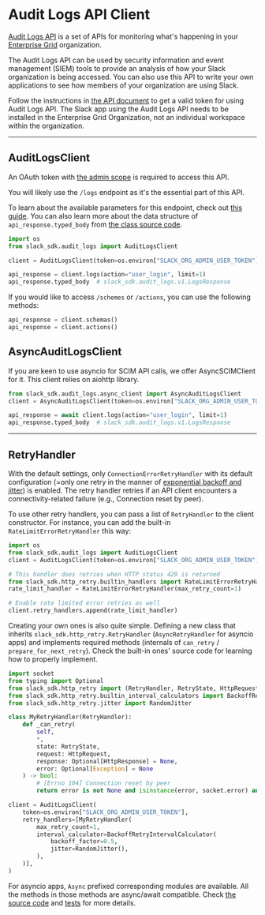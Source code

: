# Audit Logs API Client

[Audit Logs API](https://api.slack.com/admins/audit-logs) is a set of
APIs for monitoring what's happening in your [Enterprise
Grid](https://api.slack.com/enterprise/grid) organization.

The Audit Logs API can be used by security information and event
management (SIEM) tools to provide an analysis of how your Slack
organization is being accessed. You can also use this API to write your
own applications to see how members of your organization are using
Slack.

Follow the instructions in [the API
document](https://api.slack.com/admins/audit-logs) to get a valid token
for using Audit Logs API. The Slack app using the Audit Logs API needs
to be installed in the Enterprise Grid Organization, not an individual
workspace within the organization.

---

## AuditLogsClient

An OAuth token with [the admin
scope](https://api.slack.com/scopes/admin) is required to access this
API.

You will likely use the `/logs` endpoint as it's the essential part of
this API.

To learn about the available parameters for this endpoint, check out
[this
guide](https://api.slack.com/admins/audit-logs#how_to_call_the_audit_logs_api).
You can also learn more about the data structure of
`api_response.typed_body` from [the class source
code](https://github.com/slackapi/python-slack-sdk/blob/main/slack_sdk/audit_logs/v1/logs.py).

``` python
import os
from slack_sdk.audit_logs import AuditLogsClient

client = AuditLogsClient(token=os.environ["SLACK_ORG_ADMIN_USER_TOKEN"])

api_response = client.logs(action="user_login", limit=1)
api_response.typed_body  # slack_sdk.audit_logs.v1.LogsResponse
```

If you would like to access `/schemes` or `/actions`, you can use the
following methods:

``` python
api_response = client.schemas()
api_response = client.actions()
```

## AsyncAuditLogsClient

If you are keen to use asyncio for SCIM API calls, we offer
AsyncSCIMClient for it. This client relies on aiohttp library.

``` python
from slack_sdk.audit_logs.async_client import AsyncAuditLogsClient
client = AsyncAuditLogsClient(token=os.environ["SLACK_ORG_ADMIN_USER_TOKEN"])

api_response = await client.logs(action="user_login", limit=1)
api_response.typed_body  # slack_sdk.audit_logs.v1.LogsResponse
```

---

## RetryHandler

With the default settings, only `ConnectionErrorRetryHandler` with its
default configuration (=only one retry in the manner of [exponential
backoff and
jitter](https://aws.amazon.com/blogs/architecture/exponential-backoff-and-jitter/))
is enabled. The retry handler retries if an API client encounters a
connectivity-related failure (e.g., Connection reset by peer).

To use other retry handlers, you can pass a list of `RetryHandler` to
the client constructor. For instance, you can add the built-in
`RateLimitErrorRetryHandler` this way:

``` python
import os
from slack_sdk.audit_logs import AuditLogsClient
client = AuditLogsClient(token=os.environ["SLACK_ORG_ADMIN_USER_TOKEN"])

# This handler does retries when HTTP status 429 is returned
from slack_sdk.http_retry.builtin_handlers import RateLimitErrorRetryHandler
rate_limit_handler = RateLimitErrorRetryHandler(max_retry_count=1)

# Enable rate limited error retries as well
client.retry_handlers.append(rate_limit_handler)
```

Creating your own ones is also quite simple. Defining a new class that
inherits `slack_sdk.http_retry.RetryHandler` (`AsyncRetryHandler` for
asyncio apps) and implements required methods (internals of `can_retry`
/ `prepare_for_next_retry`). Check the built-in ones' source code for
learning how to properly implement.

``` python
import socket
from typing import Optional
from slack_sdk.http_retry import (RetryHandler, RetryState, HttpRequest, HttpResponse)
from slack_sdk.http_retry.builtin_interval_calculators import BackoffRetryIntervalCalculator
from slack_sdk.http_retry.jitter import RandomJitter

class MyRetryHandler(RetryHandler):
    def _can_retry(
        self,
        *,
        state: RetryState,
        request: HttpRequest,
        response: Optional[HttpResponse] = None,
        error: Optional[Exception] = None
    ) -> bool:
        # [Errno 104] Connection reset by peer
        return error is not None and isinstance(error, socket.error) and error.errno == 104

client = AuditLogsClient(
    token=os.environ["SLACK_ORG_ADMIN_USER_TOKEN"],
    retry_handlers=[MyRetryHandler(
        max_retry_count=1,
        interval_calculator=BackoffRetryIntervalCalculator(
            backoff_factor=0.5,
            jitter=RandomJitter(),
        ),
    )],
)
```

For asyncio apps, `Async` prefixed corresponding modules are available.
All the methods in those methods are async/await compatible. Check [the
source
code](https://github.com/slackapi/python-slack-sdk/blob/main/slack_sdk/http_retry/async_handler.py)
and
[tests](https://github.com/slackapi/python-slack-sdk/blob/main/tests/slack_sdk_async/web/test_async_web_client_http_retry.py)
for more details.

